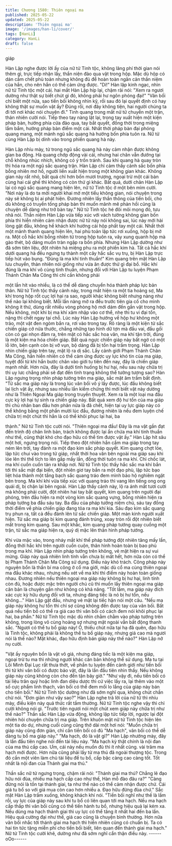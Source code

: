 ```yaml
---
title: Chương 1580: Thiên ngoại ma
published: 2025-05-22
updated: 2025-05-22
description: 'Thiên ngoại ma'
image: '/images/han-li/cover/'
tags: [HanLi]
category: HanLi
draft: false
---
```


giáp

Hàn Lập nghe được lời ấy của nữ tử Tinh tộc, không lãng phí thời
gian nói thêm gì, trực tiếp nhận lấy, thần niện đảo qua vật trong
hộp.
Mặc dù hộp có dán cấm chết phù toản nhưng không đủ để hoàn
toàn ngăn cản thần niệm của hắn, cho nên hắn có thể cảm ứng
được.
"Di!"
Hàn lập kinh ngạc, nhìn nữ tử Tinh tộc một cái. hai mắt Hàn Lập
híp lại, chậm rãi nói:
"Xem ra ngươi dường như thật sự biết chút gì đó, không phải hư
ngôn phóng đại!"
"Vãn bối chỉ biết một nửa, sao tiền bối không nhìn kỹ, rồi sau đó
lại quyết định có hay không thật sự muốn vật ấy? Đúng rồi, nơi
đây không tiện, hai người chúng ta đi tới nơi khác nói chuyện đi."
Tinh quang trong mắt nử tử chuyển một trận, thản nhiên cười nói.
Tiếp theo tay nàng lật lại, trong tay xuất hiện một kiện pháp bàn,
hướng phía cửa đảo qua, tay bắt quyết, đồng thời trong miệng
lẩm bẩm, hướng pháp bàn điểm một cái.
Nhất thời pháp bàn đại phóng quang mang, một mảnh ngũ sắc
quang hà hướng bốn phía tuôn ra.
Nữ tử cùng Hàn Lập bị dính vào trong phiến quang hà này.

Hàn Lập nhíu mày, từ trong ngũ sắc quang hà này cảm nhận
được không gian ba động.
Hà quang chớp động vài cái, nhưng hai chân vẫn đướng tại chỗ
không nhúc nhích, không có ý trốn tránh. Sau khi quang hà quay
tròn thì hóa ra một ngũ sắc quang trận. Hàn Lập chỉ cảm thấy
cảnh sắc bốn phía bỗng nhiên mơ hồ, người liền xuất hiện trong
một không gian khác.
Không gian này rất nhỏ, bất quá chỉ hơn bốn mươi trượng, ngoại
trừ một cái bàn cùng hai cái ghế thì không có còn thứ gì khác. Bất
quá, dưới chân Hàn Lập lại có ngũ sắc quang mang hiện lên, nữ
tử Tinh tộc ở một bên mỉm cười.
"Nơi này là do ta mời người khai mở một tiểu không gian, nói
chuyện trong này sẽ không bị ai phát hiện. Đương nhiên lấy thần
thông của tiền bối, cho dù không có truyền tống pháp bàn thì
muốn mãnh mẽ phản hồi cũng là chuyện dễ dàng như trở bàn
tay."
Nữ tử Tinh tộc hé đôi môi mọng đỏ, tưu nhã nói.
Thần niệm Hàn Lập vừa tiếp xúc với vách tường không gian bốn
phía thì hiển nhiên cảm nhận được nữ tử này nói không sai, lúc
này mới hài lòng gật đầu, không hề khách khí hướng cái hộp phất
tay một cái. Nhất thời một mảnh thanh quang hiện lên, hai phù
toản lập tức rơi xuống, hộp bị mở ra.
Một cỗ hắc khí bỗng nhiên từ trong hộp tuôn ra, vây xung quanh
hộp mà gào thét, bộ dáng muốn tràn ngập ra bốn phía. Nhưng
Hàn Lập dường như đã sớm tiên liệu, đột nhiên há miệng phu ra
một phiến kim hà.
Tất cả hắc khí dưới quang hà đều ngưng tụ thành một cây hắc
sắc vụ trụ, bị Hàn Lập trực tiếp hút vào bụng. "Đúng là ma khí tinh
thuần!" Kim quang trên mặt Hàn Lập lưu chuyển, thản nhiên nói
giống như vừa ăn được thứ gì đại bổ.
Hắc khí đúng là ma khí vô cùng tinh thuần, nhưng đối với Hàn
Lập tu luyện Phạm Thánh Chân Ma Công thì chỉ cần không phải

một lần hít vào nhiều, là có thể dễ dàng chuyển hóa thành pháp
lực bản thân. Nữ tử Tinh tộc thấy cảnh này, trong mắt hiện ra một
tia hoảng sợ, Ma khí trong hộp rốt cục lợi hại ra sao, người khác
không biết nhưng nàng như thế nào lại không biết.
Mỗi lần nàng mở ra đều trước tiên gia cố cho mình không ít thứ,
dùng rất nhiều vòng phòng hộ mới dám đến gần vật trong hộp.
Nếu không, một khi bị ma khí xâm nhập vào cơ thể, nhẹ thì tu vi
đại tổn, nặng thì chết ngay tại chỗ.
Lúc này Hàn Lập hướng về hộp hư không một trảo, một vật đen
ngòm bắn ra, rơi vào trong tay.
Rõ ràng là một kiện tử sắc chiến giáp cở nửa thước, chẳng
những tạo hình dữ tợn mà đầu vai, đầu gối còn có gai nhọn đâm
ra, trên mặt có hắc sắc hoa văn, ma khí tận trời, đúng là một kiện
ma hóa chiến giáp.
Bất quá ngực chiến giáp này bất ngờ có một lỗ lớn, bên cạnh còn
bị vỡ vụn, bộ dáng đã bị tổn hại trầm trọng.
Hàn Lập nhìn chiến giáp trên tay, mặt lộ ra dị sắc.
Lấy cảnh giới Phạm Thánh Chân Ma Công, hắn hiển nhiên có thể
cảm ứng được uy lực khó tin của ma giáp, tuyệt đối từ khi hắn
bước chân vào giới tu tiên đến nay, đây là chiến giáp mạnh nhất.
Hơn nữa, đây là dưới tình huống bị hư hại, nếu sau này chữa trị
thì uy lưc chẳng phải sẽ đạt đến tình trạng không thể tưởng
tượng sao? Hàn Lập ngưng trọng nhìn pháp tướng trên ma giáp,
sắc mặt âm trầm bất định.
"Tử sắc ma giáp này là trong lúc vãn bối vô ý lấy được, lúc đầu
không biết lai lịch vật ấy, nhưng sau nhiều lần kiểm chứng thì mới
biết vật này dường như là Thiên Ngoại Ma giáp trong truyền
thuyết. Xem ra là một loại ma đầu cực kỳ lợi hại tự sinh ra chiến
giáp này. Bất quá xem độ hư tổn của ma giáp thì chủ nhân ban
đầu hơn phân nửa là đã chết, hiện tại uy lực giáp này có thể
không bằng một phần mười lúc đầu, đương nhiên là nếu đem
luyện chế chữa trị một chút thì hẳn là có thể khôi phục lại hai, ba

thành."
Nữ tử Tinh tộc cười nói.
"Thiên ngoại ma đầu! Đây là ma vật gần đạt đến trình độ chân linh
bản, trách không được lại ẩn chứa ma khí tinh thuần như thế,
cũng thật khó cho đạo hữu có thể tìm được vật ấy."
Hàn Lập hít sâu một hơi, ngưng trọng nói. Tiếp theo đột nhiên hắn
cầm ma giáp trong tay ném lên trời, tay đánh ra một đạo kim sắc
pháp quyết. Kim quang chợt lóe, lập tức chui vào trong tử giáp,
nhất thời hoa văn bên ngoài ma giáp sau khi lóe lên thì thể tích to
lên gấp mấy lần, đồng thời tuôn ra ma khí.
Chỉ chốc lát, ma khí cuồn cuồn tản ra khắp nơi. Nữ tử Tinh tộc
thấy hắc sắc ma khí bắn tới thì sắc mặt đại biến, đột nhiên giơ tay
bắn ra một đạo phù, lập tức bạo liệt hóa thành một tầng bạch sắc
quang tráo đem mình bảo hộ nghiêm ngặt bên trong. Ma khí khi
vừa tiếp xúc với quang tráo thì vang lên tiếng ong ong quái dị, bị
chặn lại bên ngoài.
Hàn Lập thấy cảnh này, lộ ra ánh mắt tươi cười mà không phải
cười, đột nhiên hai tay bắt quyết, kim quang trên người đại
phóng, trên đầu hiện ra một vòng kim sắc quang vựng, bỗng
nhiên hiện ra pháp tướng ba đầu sáu tay.
Ba đầu của pháp tướng niệm chú, sáu tay đồng thời điểm về phía
chiến giáp đang tỏa ra ma khí kia.
Sáu đạo kim sắc quang trụ phun ra, tất cả đều đánh lên tử sắc
chiến giáp.
Một màn kinh người xuất hiện.
Tử sắc ma giáp bị kim quang đánh trúng, xoay tròn rồi đột nhiên
biết mất trong kim quang.
Sau một khắc, kim quang pháp tướng quay cuồng một trận, tử
sắc ma giáp hiện ra, quỷ dị mặc lên thân hình pháp tướng.

Khi vừa mặc vào, trong nháy mắt khí thế pháp tướng đột nhiên
tăng mấy lần, đồng thời hắc khí trên người cuồn cuộn, thân hình
hoàn toàn bị bao phủ trong ma khí.
Hàn Lập nhìn pháp tướng trên không, vẻ mặt hiện ra sự vui
mừng.
Giáp này quả nhiên linh tính vẫn chưa bị mất hết, hơn nữa còn có
thể bị Phạm Thánh Chân Ma Công sử dụng.
Điều này khó trách.
Công pháp này nguyên bổn là thần bí ma công ở cổ ma giới, mặc
dù cổ ma cùng thiên ngoại ma đầu khác nhau, nhưng nếu xét về
ma khi thì điểm này hoàn toàn giống nhau.
Đương nhiên nếu thiên ngoại ma giáp này không bị hư hại, linh
tính còn đủ, hoặc được mặc trên người chủ cũ thì muốn lấy thiên
ngoại ma giáp căn bản là chuyện gần như không có khả năng.
"Tốt lắm, ma giáp này đích xác cực kỳ hữu dụng đối với ta, nhưng
đáng tiếc là nó bị hư tổn, nếu không..."
Hàn Lập gật đầu, nhưng vẻ mặt lại tiếc hận nói một câu.
"Nếu ma giáp này không hư tổn thì chỉ sợ cũng không đến được
tay của vãn bối. Bất quá nếu tiền bố có thể ra giá cao thì vãn bối
có cách đem nói khôi phục lại hai, ba phần."
Nữ tử Tinh tộc mặc dù nhìn chằm chằm vào pháp tướng trên
không, trong lòng vô cùng hoảng sợ nhưng mặt ngoài vẫn bất
động thanh sắc.
"Ngươi có thể tu bổ giáp này! Ồ, thiếu chút nữa tại hạ đã quên,
đạo hữu là Tinh tộc, không phải là không thể tu bổ giáp này,
nhưng giá cao mà ngươi nói là thế nào? Mặt khác, đạo hữu định
bán giáp này thế nào?"
Hàn Lập nở nụ cười.

"Vật ấy nguyên bổn là vật vô giá, nhưng đáng tiếc là một kiện ma
giáp, ngoại trừ tu ma thì những người khác căn bản không thể sử
dụng. Ma tu tại Lôi Minh Đại Lục rất thưa thớt, về phần tu luyện
đến cảnh giới như tiền bối thì từ khi vãn bối có được bảo vật, đây
là lần đầu tiên nhìn thấy. Nếu không giáp này cũng không còn cho
đến tận bây giờ."
"Như vậy đi, nếu tiền bối có tài liệu trân quý hoặc linh đan diệu
dược thì cứ việc lấy ra, lại thêm vào một số cực phẩm linh thạch,
vãn bối có thể đem mối lo lắng của giáp này bán cho tiền bối." Nữ
tử Tinh tộc dường như đã sớm nghĩ qua, không chút chần chừ
nói.
"Đơn giản như vậy sao?"
Hàn Lập nghe trả lời của nữ tử thì nhíu mày, điều kiện này quả
thức rất tầm thường. Nữ tử Tinh tộc nghe vậy thì chỉ cười không
nói gì.
"Trước tiên ngươi nói một chút xem giáp này chữa trị như thế
nào?"
Thần sắc Hàn Lập vừa động, không lập tức tiếp lời, ngược lại đột
nhiên hỏi chuyện chữa trị ma giáp. Trên khuôn mặt nữ tử Tinh tộc
hiện lên một tia do dự, nhưng cuối cùng cũng thở dài một hơi nói:
"Muốn chữa trị giáp này cũng đơn giản, chỉ cần tiền bối có đủ "Ma
hạch", vãn bối có thể dễ dàng tu bổ ma giáp này."
"Ma hạch, đó là vật gì?"
Hàn Lập nhướng mày, đây là lần đầu tiên nghe nói đến tài liệu
này.
"Ma hạch kỳ thật chính là nội đan của ma thú cấp cao. Ưm, cái
này nếu muốn đủ thì ít nhất cũng. vài trăm ma hạch mới được.
Hơn nữa cũng phải lấy từ ma thú đã ngoài thượng tộc. Trong đó
cần một viên làm chủ tài liệu để tu bổ, cấp bậc càng cao càng tốt.
Tốt nhất là nội đan của Thánh giai ma thú."

Thần sắc nữ tử ngưng trọng, chậm rãi nói:
"Thánh giai ma thú? Chẳng lẽ đạo hữu nói đùa, nhiều ma hạch
cấp cao như thế, Hàn mỗ đào đâu ra?"
"Càng đừng nói là tồn tại thánh giai, ta như thế nào có thể cảm
nhận được chứ. Cái giá tu bổ so với giá mua còn cao hơn nhiều a.
Đạo hữu đừng đùa chứ."
Sắc mặt Hàn Lập trầm xuống, không khách khí nói.
"Tiền bối nghĩ như thế là lầm rồi, uy lực của giáp này sau khi tu bổ
có liên quan tới ma hạch. Nếu ma hạch cấp thấp thì vãn bối cũng
có thể tiến hành tu bổ, nhưng hiệu quả lại kém xa. Nếu dùng ma
hạch thánh giai thì uy lực có thể tăng ít nhất hai đến ba lần. Hiệu
quả cường đại như thế, giá cao cũng là chuyện bình thường. Hơn
nữa vãn bối nhắc tới thánh giai ma hạch thì hiển nhiên cũng có
chuẩn bị. Ta có hai tin tức tặng miễn phí cho tiền bối biết, liên
quan đến thánh giai ma hạch."
Nữ tử Tinh tộc cười khẽ, dường như đã sớm nghĩ cẩn thận điều
này.
------oOo------
